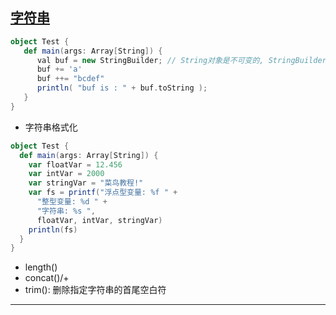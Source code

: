 ## [字符串][1]
```scala
object Test {
   def main(args: Array[String]) {
      val buf = new StringBuilder; // String对象是不可变的, StringBuilder可变
      buf += 'a'
      buf ++= "bcdef"
      println( "buf is : " + buf.toString );
   }
}
```
- 字符串格式化
```scala
object Test {
  def main(args: Array[String]) {
    var floatVar = 12.456
    var intVar = 2000
    var stringVar = "菜鸟教程!"
    var fs = printf("浮点型变量: %f " +
      "整型变量: %d " +
      "字符串: %s ",
      floatVar, intVar, stringVar)
    println(fs)
  }
}
```
- length()
- concat()/+
- trim(): 删除指定字符串的首尾空白符



---
[1]: http://www.yiibai.com/scala/scala_strings.html
